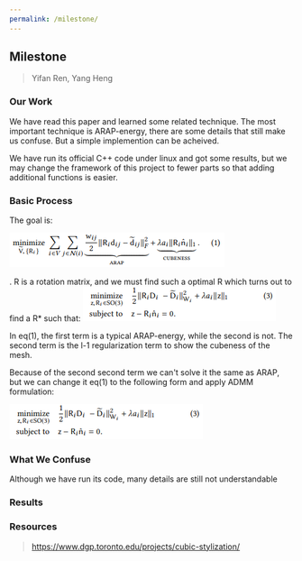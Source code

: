 ```yaml
---
permalink: /milestone/
---
```


## Milestone

> Yifan Ren, Yang Heng

### Our Work

We have read this paper and learned some related technique. The most important technique is ARAP-energy, there are some details that still make us confuse. But a simple implemention can be acheived. 

We have run its official C++ code under linux and got some results, but we may change the framework of this project to fewer parts so that adding additional functions is easier.

### Basic Process

The goal is:

![Alt Text](./eq1.png)

. R is a rotation matrix, and we must find such a optimal R which turns out to find a R* such that:
![Alt Text](./eq3.png)

In eq(1), the first term is a typical ARAP-energy, while the second is not. The second term is the l-1 regularization term to show the cubeness of the mesh.

Because of the second second term we can't solve it the same as ARAP, but we can change it eq(1) to the following form and apply ADMM formulation:

![Alt Text](./eq3.png)


### What We Confuse

Although we have run its code, many details are still not understandable 

### Results



### Resources

> https://www.dgp.toronto.edu/projects/cubic-stylization/
> 
